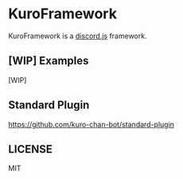 # KuroFramework

KuroFramework is a [discord.js](https://discord.js.org/) framework.

## [WIP] Examples

[WIP]

## Standard Plugin

<https://github.com/kuro-chan-bot/standard-plugin>

## LICENSE

MIT
